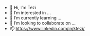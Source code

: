 - 👋 Hi, I’m Tezi
- 👀 I’m interested in ...
- 🌱 I’m currently learning ...
- 💞️ I’m looking to collaborate on ...
- 📫 https://www.linkedin.com/in/ktezi/
<!---
ktezi/ktezi is a ✨ special ✨ repository because its `README.md` (this file) appears on your GitHub profile.
You can click the Preview link to take a look at your changes.
--->
